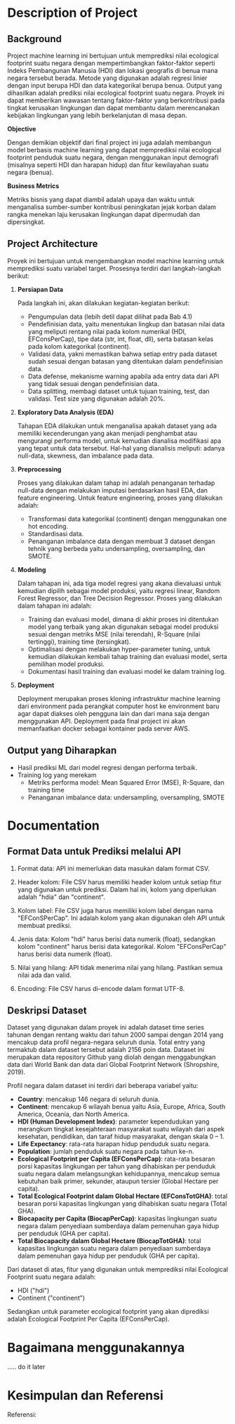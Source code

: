 # Description of Project
## Background
Project machine learning ini bertujuan untuk memprediksi nilai ecological footprint suatu negara dengan mempertimbangkan faktor-faktor seperti Indeks Pembangunan Manusia (HDI) dan lokasi geografis di benua mana negara tersebut berada. Metode yang digunakan adalah regresi linier dengan input berupa HDI dan data kategorikal berupa benua. Output yang dihasilkan adalah prediksi nilai ecological footprint suatu negara. Proyek ini dapat memberikan wawasan tentang faktor-faktor yang berkontribusi pada tingkat kerusakan lingkungan dan dapat membantu dalam merencanakan kebijakan lingkungan yang lebih berkelanjutan di masa depan.

**Objective**

Dengan demikian objektif dari final project ini juga adalah membangun model berbasis machine learning yang dapat memprediksi nilai ecological footprint penduduk suatu negara,  dengan menggunakan input demografi (misalnya seperti HDI dan harapan hidup) dan fitur kewilayahan suatu negara (benua).  

**Business Metrics**

Metriks bisnis yang dapat diambil adalah upaya dan waktu untuk menganalisa sumber-sumber kontribusi peningkatan jejak korban dalam rangka menekan laju kerusakan lingkungan dapat dipermudah dan dipersingkat.

## Project Architecture

Proyek ini bertujuan untuk mengembangkan model machine learning untuk memprediksi suatu variabel target. Prosesnya terdiri dari langkah-langkah berikut:

1. **Persiapan Data**

   Pada langkah ini, akan dilakukan kegiatan-kegiatan berikut:

   - Pengumpulan data (lebih detil dapat dilihat pada Bab 4.1)
   - Pendefinisian data, yaitu menentukan lingkup dan batasan nilai data yang meliputi rentang nilai pada kolom numerikal (HDI, EFConsPerCap), tipe data (str, int, float, dll), serta batasan kelas pada kolom kategorikal (continent).
   - Validasi data, yakni memastikan bahwa setiap entry pada dataset sudah sesuai dengan batasan yang ditentukan dalam pendefinisian data.
   - Data defense, mekanisme warning apabila ada entry data dari API yang tidak sesuai dengan pendefinisian data.
   - Data splitting, membagi dataset untuk tujuan training, test, dan validasi. Test size yang digunakan adalah 20%.

2. **Exploratory Data Analysis (EDA)**

   Tahapan EDA dilakukan untuk menganalisa apakah dataset yang ada memiliki kecenderungan yang akan menjadi penghambat atau mengurangi performa model, untuk kemudian dianalisa modifikasi apa yang tepat untuk data tersebut. Hal-hal yang dianalisis meliputi: adanya null-data, skewness, dan imbalance pada data.

3. **Preprocessing**

   Proses yang dilakukan dalam tahap ini adalah penanganan terhadap null-data dengan melakukan imputasi berdasarkan hasil EDA, dan feature engineering. Untuk feature engineering, proses yang dilakukan adalah:

   - Transformasi data kategorikal (continent) dengan menggunakan one hot encoding.
   - Standardisasi data.
   - Penanganan imbalance data dengan membuat 3 dataset dengan tehnik yang berbeda yaitu undersampling, oversampling, dan SMOTE.

4. **Modeling**

   Dalam tahapan ini, ada tiga model regresi yang akana dievaluasi untuk kemudian dipilih sebagai model produksi, yaitu regresi linear, Random Forest Regressor, dan Tree Decision Regressor. Proses yang dilakukan dalam tahapan ini adalah:

   - Training dan evaluasi model, dimana di akhir proses ini ditentukan model yang terbaik yang akan digunakan sebagai model produksi sesuai dengan metriks MSE (nilai terendah), R-Square (nilai tertinggi), training time (tersingkat).
   - Optimalisasi dengan melakukan hyper-parameter tuning, untuk kemudian dilakukan kembali tahap training dan evaluasi model, serta pemilihan model produksi.
   - Dokumentasi hasil training dan evaluasi model ke dalam training log.

5. **Deployment**

   Deployment merupakan proses kloning infrastruktur machine learning dari environment pada perangkat computer host ke environment baru agar dapat diakses oleh pengguna lain dan dari mana saja dengan menggunakan API. Deployment pada final project ini akan memanfaatkan docker sebagai kontainer pada server AWS.

## Output yang Diharapkan

- Hasil prediksi ML dari model regresi dengan performa terbaik.
- Training log yang merekam 
   - Metriks performa model: Mean Squared Error (MSE), R-Square, dan training time
   - Penanganan imbalance data: undersampling, oversampling, SMOTE 

# Documentation

## Format Data untuk Prediksi melalui API

1. Format data: API ini memerlukan data masukan dalam format CSV.

2. Header kolom: File CSV harus memiliki header kolom untuk setiap fitur yang digunakan untuk prediksi. Dalam hal ini, kolom yang diperlukan adalah "hdia" dan "continent".

3. Kolom label: File CSV juga harus memiliki kolom label dengan nama "EFConSPerCap". Ini adalah kolom yang akan digunakan oleh API untuk membuat prediksi.

4. Jenis data: Kolom "hdi" harus berisi data numerik (float), sedangkan kolom "continent" harus berisi data kategorikal. Kolom "EFConsPerCap" harus berisi data numerik (float).

5. Nilai yang hilang: API tidak menerima nilai yang hilang. Pastikan semua nilai ada dan valid.

6. Encoding: File CSV harus di-encode dalam format UTF-8.



## Deskripsi Dataset

Dataset yang digunakan dalam proyek ini adalah dataset time series tahunan dengan rentang waktu dari tahun 2000 sampai dengan 2014 yang mencakup data profil negara-negara seluruh dunia. Total entry yang termaktub dalam dataset tersebut adalah 2156 poin data. Dataset ini merupakan data repository Github yang diolah dengan menggabungkan data dari World Bank dan data dari Global Footprint Network (Shropshire, 2019).

Profil negara dalam dataset ini terdiri dari beberapa variabel yaitu:

- **Country**: mencakup 146 negara di seluruh dunia.
- **Continent**: mencakup 6 wilayah benua yaitu Asia, Europe, Africa, South America, Oceania, dan North America.
- **HDI (Human Development Index)**: parameter kependudukan yang merangkum tingkat kesejahteraan masyarakat suatu wilayah dari aspek kesehatan, pendidikan, dan taraf hidup masyarakat, dengan skala 0 – 1.
- **Life Expectancy**: rata-rata harapan hidup penduduk suatu negara.
- **Population**: jumlah penduduk suatu negara pada tahun ke-n.
- **Ecological Footprint per Capita (EFConsPerCap)**: rata-rata besaran porsi kapasitas lingkungan per tahun yang dihabiskan per penduduk suatu negara dalam melangsungkan kehidupannya, mencakup semua kebutuhan baik primer, sekunder, ataupun tersier (Global Hectare per capita).
- **Total Ecological Footprint dalam Global Hectare (EFConsTotGHA)**: total besaran porsi kapasitas lingkungan yang dihabiskan suatu negara (Total GHA).
- **Biocapacity per Capita (BiocapPerCap)**: kapasitas lingkungan suatu negara dalam penyediaan sumberdaya dalam pemenuhan gaya hidup per penduduk (GHA per capita).
- **Total Biocapacity dalam Global Hectare (BiocapTotGHA)**: total kapasitas lingkungan suatu negara dalam penyediaan sumberdaya dalam pemenuhan gaya hidup per penduduk (GHA per capita).

Dari dataset di atas, fitur yang digunakan untuk memprediksi nilai Ecological Footprint suatu negara adalah:

- HDI ("hdi")
- Continent ("continent")

Sedangkan untuk parameter ecological footprint yang akan diprediksi adalah Ecological Footprint Per Capita (EFConsPerCap).

# Bagaimana menggunakannya

..... do it later

# Kesimpulan dan Referensi

Referensi: 


